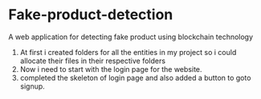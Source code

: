 # Fake-product-detection
A web application for detecting fake product using blockchain technology

1. At first i created folders for all the entities in my project so i could allocate their files in their respective folders
2. Now i need to start with the login page for the website.
3. completed the skeleton of login page and also added a button to goto signup.